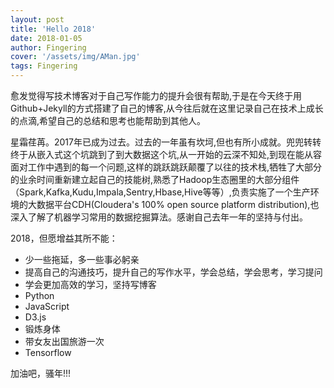 ```yaml
---
layout: post
title: 'Hello 2018'
date: 2018-01-05
author: Fingering
cover: '/assets/img/AMan.jpg'
tags: Fingering
---
```


愈发觉得写技术博客对于自己写作能力的提升会很有帮助,于是在今天终于用Github+Jekyll的方式搭建了自己的博客,从今往后就在这里记录自己在技术上成长的点滴,希望自己的总结和思考也能帮助到其他人。

星霜荏苒。2017年已成为过去。过去的一年虽有坎坷,但也有所小成就。兜兜转转终于从嵌入式这个坑跳到了到大数据这个坑,从一开始的云深不知处,到现在能从容面对工作中遇到的每一个问题,这样的跳跃跳跃颠覆了以往的技术栈,牺牲了大部分的业余时间重新建立起自己的技能树,熟悉了Hadoop生态圈里的大部分组件（Spark,Kafka,Kudu,Impala,Sentry,Hbase,Hive等等）,负责实施了一个生产环境的大数据平台CDH(Cloudera's 100% open source platform distribution),也深入了解了机器学习常用的数据挖掘算法。感谢自己去年一年的坚持与付出。

2018，但愿增益其所不能：
* 少一些拖延，多一些事必躬亲
* 提高自己的沟通技巧，提升自己的写作水平，学会总结，学会思考，学习提问
* 学会更加高效的学习，坚持写博客
* Python
* JavaScript
* D3.js
* 锻炼身体
* 带女友出国旅游一次
* Tensorflow

加油吧，骚年!!!
